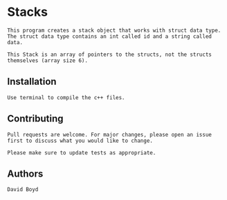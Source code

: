 # Stacks

    This program creates a stack object that works with struct data type.
    The struct data type contains an int called ​id​ and a string called ​data​.

    This Stack is an array of pointers to the structs, not the structs themselves (array size 6).

## Installation

    Use terminal to compile the c++ files.

## Contributing
    Pull requests are welcome. For major changes, please open an issue first to discuss what you would like to change.

    Please make sure to update tests as appropriate.

## Authors

    David Boyd
